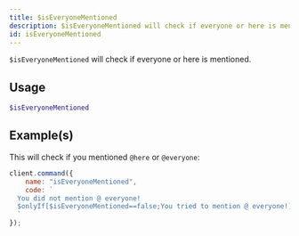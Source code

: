 ```yaml
---
title: $isEveryoneMentioned
description: $isEveryoneMentioned will check if everyone or here is mentioned.
id: isEveryoneMentioned
---
```


`$isEveryoneMentioned` will check if everyone or here is mentioned.

## Usage

```php
$isEveryoneMentioned
```

## Example(s)

This will check if you mentioned `@here` or `@everyone`:

```javascript
client.command({
    name: "isEveryoneMentioned",
    code: `
  You did not mention @ everyone!
  $onlyIf[$isEveryoneMentioned==false;You tried to mention @ everyone!]
  `
});
```
